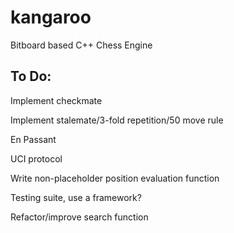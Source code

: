 kangaroo
========

Bitboard based C++ Chess Engine

<h2>To Do:</h2>

Implement checkmate

Implement stalemate/3-fold repetition/50 move rule

En Passant

UCI protocol

Write non-placeholder position evaluation function

Testing suite, use a framework?

Refactor/improve search function
